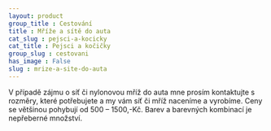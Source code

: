 ```yaml
---
layout: product
group_title : Cestování
title : Mříže a sítě do auta
cat_slug : pejsci-a-kocicky
cat_title : Pejsci a kočičky
group_slug : cestovani
has_image : False
slug : mrize-a-site-do-auta
---
```


V případě zájmu o síť či nylonovou mříž do auta mne prosím kontaktujte s rozměry, které potřebujete a my vám síť či mříž naceníme a vyrobíme. Ceny se většinou pohybují od 500 – 1500,-Kč. Barev a barevných kombinací je nepřeberné množství.

